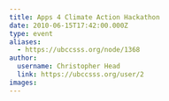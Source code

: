 ```yaml
---
title: Apps 4 Climate Action Hackathon 
date: 2010-06-15T17:42:00.000Z
type: event
aliases:
  - https://ubccsss.org/node/1368
author:
  username: Christopher Head
  link: https://ubccsss.org/user/2
images:
---
```


